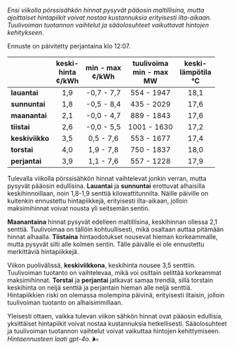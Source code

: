 *Ensi viikolla pörssisähkön hinnat pysyvät pääosin maltillisina, mutta ajoittaiset hintapiikit voivat nostaa kustannuksia erityisesti ilta-aikaan. Tuulivoiman tuotannon vaihtelut ja sääolosuhteet vaikuttavat hintojen kehitykseen.*

Ennuste on päivitetty perjantaina klo 12:07.

|              | keski-<br>hinta<br>¢/kWh | min - max<br>¢/kWh | tuulivoima<br>min - max<br>MW | keski-<br>lämpötila<br>°C |
|:-------------|:----------------:|:----------------:|:-------------:|:-------------:|
| **lauantai**  | 1,9             | -0,7 - 7,7       | 554 - 1947    | 18,1          |
| **sunnuntai** | 1,8             | -0,5 - 8,4       | 435 - 2029    | 17,6          |
| **maanantai** | 2,1             | -0,0 - 4,7       | 889 - 1843    | 17,6          |
| **tiistai**   | 2,6             | -0,0 - 5,5       | 1001 - 1630   | 17,2          |
| **keskiviikko** | 3,5           | 0,5 - 7,6        | 553 - 1677    | 17,4          |
| **torstai**   | 4,0             | 1,9 - 7,8        | 750 - 1837    | 18,0          |
| **perjantai** | 3,9             | 1,1 - 7,6        | 557 - 1228    | 17,9          |

Tulevalla viikolla pörssisähkön hinnat vaihtelevat jonkin verran, mutta pysyvät pääosin edullisina. **Lauantai** ja **sunnuntai** erottuvat alhaisilla keskihinnoillaan, noin 1,8-1,9 senttiä kilowattitunnilta. Näille päiville on kuitenkin ennustettu hintapiikkejä, erityisesti ilta-aikaan, jolloin maksimihinnat voivat nousta yli seitsemän sentin.

**Maanantaina** hinnat pysyvät edelleen maltillisina, keskihinnan ollessa 2,1 senttiä. Tuulivoimaa on tällöin kohtuullisesti, mikä osaltaan auttaa pitämään hinnat alhaalla. **Tiistaina** hintaodotukset nousevat hieman korkeammalle, mutta pysyvät silti alle kolmen sentin. Tälle päivälle ei ole ennustettu merkittäviä hintapiikkejä.

Viikon puolivälissä, **keskiviikkona**, keskihinta nousee 3,5 senttiin. Tuulivoiman tuotanto on vaihtelevaa, mikä voi osittain selittää korkeammat maksimihinnat. **Torstai** ja **perjantai** jatkavat samaa trendiä, sillä torstain keskihinta on neljä senttiä ja perjantain hieman alle neljä senttiä. Hintapiikkien riski on olemassa molempina päivinä, erityisesti iltaisin, jolloin tuulivoiman tuotanto on alhaisimmillaan.

Yleisesti ottaen, vaikka tulevan viikon sähkön hinnat ovat pääosin edullisia, yksittäiset hintapiikit voivat nostaa kustannuksia hetkellisesti. Sääolosuhteet ja tuulivoiman tuotannon vaihtelut voivat vaikuttaa hintojen kehittymiseen. *Hintaennusteen laati gpt-4o.* 🌬️
